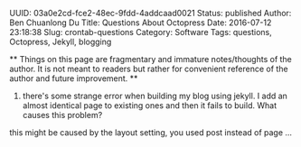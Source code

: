 UUID: 03a0e2cd-fce2-48ec-9fdd-4addcaad0021
Status: published
Author: Ben Chuanlong Du
Title: Questions About Octopress
Date: 2016-07-12 23:18:38
Slug: crontab-questions
Category: Software
Tags: questions, Octopress, Jekyll, blogging

**
Things on this page are fragmentary and immature notes/thoughts of the author. 
It is not meant to readers but rather for convenient reference of the author and future improvement.
**
 
1. there's some strange error when building my blog using jekyll. 
I add an almost identical page to existing ones and then it fails to build. What causes this problem?

this might be caused by the layout setting, you used post instead of page ...
